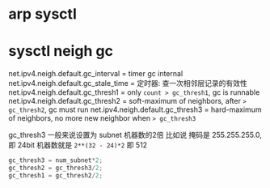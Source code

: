 # arp sysctl

# sysctl neigh gc
net.ipv4.neigh.default.gc_interval   = timer gc internal
net.ipv4.neigh.default.gc_stale_time = 定时器: 查一次相邻层记录的有效性
net.ipv4.neigh.default.gc_thresh1    = only `count > gc_thresh1`, gc is runnable
net.ipv4.neigh.default.gc_thresh2    = soft-maximum of neighbors, after `> gc_thresh2`, gc must run
net.ipv4.neigh.default.gc_thresh3    = hard-maximum of neighbors, no more new neighbor when `> gc_thresh3`

gc_thresh3 一般来说设置为 subnet 机器数的2倍
比如说 掩码是 255.255.255.0, 即 24bit
机器数就是 `2**(32 - 24)*2` 即 512
```c++
gc_thresh3 = num_subnet*2;
gc_thresh2 = gc_thresh3/2;
gc_thresh1 = gc_thresh2/2;
```